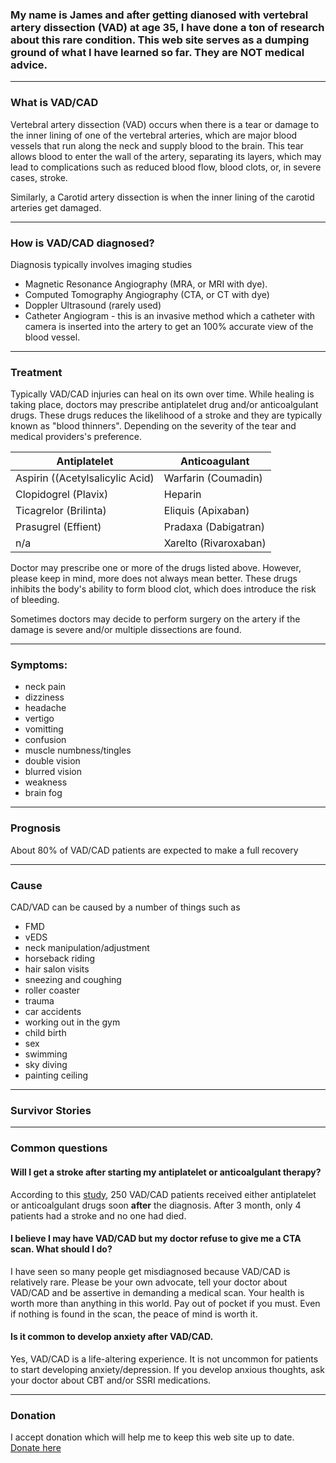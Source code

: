 ### My name is James and after getting dianosed with vertebral artery dissection (VAD) at age 35, I have done a ton of research about this rare condition. This web site serves as a dumping ground of what I have learned so far. They are NOT medical advice.

---
### What is VAD/CAD

Vertebral artery dissection (VAD) occurs when there is a tear or damage to the inner lining of one of the vertebral arteries, which are major blood vessels that run along the neck and supply blood to the brain. This tear allows blood to enter the wall of the artery, separating its layers, which may lead to complications such as reduced blood flow, blood clots, or, in severe cases, stroke. 

Similarly, a Carotid artery dissection is when the inner lining of the carotid arteries get damaged.

---

### How is VAD/CAD diagnosed?

Diagnosis typically involves imaging studies

- Magnetic Resonance Angiography (MRA, or MRI with dye).
- Computed Tomography Angiography (CTA, or CT with dye)
- Doppler Ultrasound (rarely used)
- Catheter Angiogram - this is an invasive method which a catheter with camera is inserted into the artery to get an 100% accurate view of the blood vessel.

---
### Treatment

Typically VAD/CAD injuries can heal on its own over time. While healing is taking place, doctors may prescribe antiplatelet drug and/or anticoalgulant drugs. These drugs reduces the likelihood of a stroke and they are typically known as "blood thinners". Depending on the severity of the tear and medical providers's preference.

Antiplatelet | Anticoagulant
----| ---
Aspirin ((Acetylsalicylic Acid) | Warfarin (Coumadin)
Clopidogrel (Plavix) | Heparin
Ticagrelor (Brilinta)  |  Eliquis (Apixaban)
Prasugrel (Effient) | Pradaxa (Dabigatran)
 n/a | Xarelto (Rivaroxaban) 

Doctor may prescribe one or more of the drugs listed above. However, please keep in mind, more does not always mean better. These drugs inhibits the body's ability to form blood clot, which does introduce the risk of bleeding.

Sometimes doctors may decide to perform surgery on the artery if the damage is severe and/or multiple dissections are found. 

---

### Symptoms:
 - neck pain
 - dizziness
 - headache
 - vertigo
 - vomitting
 - confusion 
 - muscle numbness/tingles
 - double vision
 - blurred vision
 - weakness
 - brain fog 

---

### Prognosis
About 80% of VAD/CAD patients are expected to make a full recovery

---

### Cause

CAD/VAD can be caused by a number of things such as
- FMD 
- vEDS
- neck manipulation/adjustment 
- horseback riding
- hair salon visits
- sneezing and coughing
- roller coaster
- trauma
- car accidents 
- working out in the gym 
- child birth
- sex
- swimming
- sky diving
- painting ceiling

---

### Survivor Stories

---

### Common questions

 #### Will I get a stroke after starting my antiplatelet or anticoalgulant therapy?
   According to this [study](https://www.thelancet.com/journals/laneur/article/PIIS1474-4422(15)70018-9/fulltext), 250 VAD/CAD patients received either antiplatelet or anticoalgulant drugs soon __after__ the diagnosis. After 3 month, only 4 patients had a stroke and no one had died.

 #### I believe I may have VAD/CAD but my doctor refuse to give me a CTA scan. What should I do?
   I have seen so many people get misdiagnosed because VAD/CAD is relatively rare. Please be your own advocate, tell your doctor about VAD/CAD and be assertive in demanding a medical scan. Your health is worth more than anything in this world. Pay out of pocket if you must. Even if nothing is found in the scan, the peace of mind is worth it.

#### Is it common to develop anxiety after VAD/CAD.
Yes, VAD/CAD is a life-altering experience. It is not uncommon for patients to start developing anxiety/depression. If you develop anxious thoughts, ask your doctor about CBT and/or SSRI medications.



---

### Donation
I accept donation which will help me to keep this web site up to date.
[Donate here](https://square.link/u/UIX31FWK)
      

